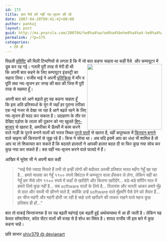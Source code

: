 ```yaml
---
id: 175
title: बात पैसे की नहीं नव-सृजन की थी
date: 2007-04-28T09:41:42+00:00
author: pankaj
layout: post
guid: http://ms.pnarula.com/200704/%e0%a4%ac%e0%a4%be%e0%a4%a4-%e0%a4%aa%e0%a5%88%e0%a4%b8%e0%a5%87-%e0%a4%95%e0%a5%80-%e0%a4%a8%e0%a4%b9%e0%a5%80%e0%a4%82-%e0%a4%a8%e0%a4%b5-%e0%a4%b8%e0%a5%83%e0%a4%9c%e0%a4%a8-%e0%a4%95%e0%a5%80/
permalink: /?p=175
categories:
  - ऐसे ही
---
```

पिछली [प्रविष्टि](http://ms.pnarula.com/200704/%e0%a4%95%e0%a4%ae%e0%a5%8d%e0%a4%aa%e0%a4%af%e0%a5%82%e0%a4%9f%e0%a4%b0-%e0%a4%87%e0%a4%82%e0%a4%a1%e0%a4%b8%e0%a5%8d%e0%a4%9f%e0%a4%b0%e0%a5%80-%e0%a4%9c%e0%a5%8d%e0%a4%af%e0%a4%be%e0%a4%a6%e0%a4%be/) की मिली टिप्पणियों से लगता है कि मैं जो बात कहना चाहता था कहीं पैसे&nbsp; और कम्पयूटर में डूब कर रह गई।&nbsp;गलती पूरी तरह से मेरी ही <a href="http://pnarula.com/images/ms/40ceeb781919_9653/innovation2.png" atomicselection="true"><img style="border-right: 0px; border-top: 0px; border-left: 0px; border-bottom: 0px" height="211" src="http://pnarula.com/images/ms/40ceeb781919_9653/innovation_thumb.png" width="240" align="right" border="0" /></a>थी कि&nbsp;अपनी बात कहने के लिए&nbsp;कम्पयूटर इंडस्ट्री का सहारा लिया।&nbsp;राजीव&nbsp;भाई&nbsp;ने अपनी [प्रतिक्रिया](http://antarim.blogspot.com/2007/04/higher-income-in-computer-industry-some.html) में&nbsp;माँग व पूर्ति तथा नव-सृजन हर जगह की&nbsp;बात की जिस मैं पूरी तरह से सहमत हूँ। 

अपनी बात को आगे बढ़ाते हुए यह कहना चाहता हूँ कि&nbsp;इस अति प्रतिस्पर्धा के युग में जहाँ हर पुराना तरीका एक नई नजर से देखा जा रहा है   आगे बढ़ते रहने के लिए नव-सृजन&nbsp;ही मदद कर सकता है।&nbsp;उदाहरण के तौर पर देखिए पड़ोस के लाला की दूकान को नए&nbsp;खुलते&nbsp;[बिग-बाजार](http://bigbazaar.com/) से खतरा है, अमरीका में डैल्फी में काम करने वाले गाड़ी के पुरजे&nbsp;बनाने वालों को भारत&nbsp;स्थित [पुरजे वालों](http://yaleglobal.yale.edu/display.article?id=6582) से खतरा है, वहीं कपूरथला में [किरपान बनाने](http://drishtikona.com/archives/manufacturing/001642.php) वाले चाइना की किरपानों से जूझ रहे हैं। किस ने सोचा था।&nbsp;अब&nbsp;यदि इसमें आप का धंधा भी शामिल है तो आप या तो&nbsp;शिकायत कर सकते हैं कि बदलते&nbsp;हालातों ने आपकी&nbsp;हालत&nbsp;बदल दी&nbsp;या&nbsp;फिर कुछ नया सोच कर कुछ नया कर सकते हैं। बस यहीं नव-सृजन करने वाले फायदे में हैं। 

आखिर में सुरेश जी ने&nbsp;अपनी बात कही

> &#8220;भाई पैसे ज्यादा मिलते हैं तभी तो इन्हीं लोगों की बदौलत अस्सी प्रतिशत भारत महँगा गेहूँ खा रहा है… हमारे मालवा का गेहूँ ११०० रुपये क्विंटल में कम्प्यूटर वाला हँसकर ले लेगा, लेकिन यहीं का गेहूँ हम जैसे लोग ११०० रुपये में कहाँ से खरीदेंगे और कितना खरीदेंगे… बडे-बडे शॉपिंग माल में हमारे लिये कुछ नहीं है… सब software वालों के लिये है… रिलायंस और भारती आकर हमारे मुँह से दाल और सब्जी भी छीनने वाले हैं, क्योंकि उन्हें software वाले मुँहमाँगे पैसे देने को तैयार हैं…हर चीज महंगी और महंगी होती जा रही है चाहे उसे खरीदने की ताकत रखने वाले महज कुछ प्रतिशत ही हों…&#8221;&nbsp;

बात तो वाकई चिन्ताजनक है पर यह बढ़ती महंगाई एक बढ़ती हुई अर्थव्यव्सथा में आ ही जाती है। लेकिन यह केवल सॉफ्टवेयर, कॉल सेंटर वालों की वजह से है शोध का विषय है। शायद राजीव जी इस बारे में कुछ कहना चाहें।

छवि साभार   [shiv379 @ devianart](http://www.deviantart.com/deviation/6127750 "Innovate")
